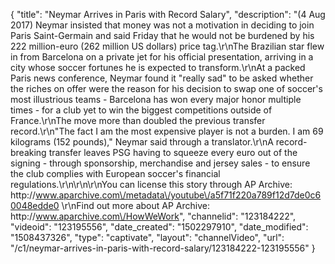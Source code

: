 {
    "title": "Neymar Arrives in Paris with Record Salary",
    "description": "(4 Aug 2017) Neymar insisted that money was not a motivation in deciding to join Paris Saint-Germain and said Friday that he would not be burdened by his 222 million-euro (262 million US dollars) price tag.\r\nThe Brazilian star flew in from Barcelona on a private jet for his official presentation, arriving in a city whose soccer fortunes he is expected to transform.\r\nAt a packed Paris news conference, Neymar found it \"really sad\" to be asked whether the riches on offer were the reason for his decision to swap one of soccer's most illustrious teams - Barcelona has won every major honor multiple times - for a club yet to win the biggest competitions outside of France.\r\nThe move more than doubled the previous transfer record.\r\n\"The fact I am the most expensive player is not a burden. I am 69 kilograms (152 pounds),\" Neymar said through a translator.\r\nA record-breaking transfer leaves PSG having to squeeze every euro out of the signing - through sponsorship, merchandise and jersey sales - to ensure the club complies with European soccer's financial regulations.\r\n\r\n\r\nYou can license this story through AP Archive: http:\/\/www.aparchive.com\/metadata\/youtube\/a5f71f220a789f12d7de0c60048edde0 \r\nFind out more about AP Archive: http:\/\/www.aparchive.com\/HowWeWork",
    "channelid": "123184222",
    "videoid": "123195556",
    "date_created": "1502297910",
    "date_modified": "1508437326",
    "type": "captivate",
    "layout": "channelVideo",
    "url": "\/c1\/neymar-arrives-in-paris-with-record-salary\/123184222-123195556"
}